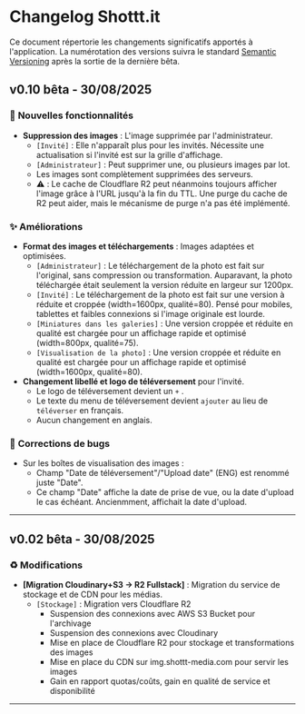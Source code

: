 
# Changelog Shottt.it

Ce document répertorie les changements significatifs apportés à l'application. La numérotation des versions suivra le standard [Semantic Versioning](https://semver.org/lang/fr/) après la sortie de la dernière bêta.


## v0.10 bêta - 30/08/2025

### 🚀 **Nouvelles fonctionnalités**
* **Suppression des images** : L'image supprimée par l'administrateur.
    * `[Invité]` : Elle n'apparaît plus pour les invités. Nécessite une actualisation si l'invité est sur la grille d'affichage.
    * `[Administrateur]` : Peut supprimer une, ou plusieurs images par lot.
    * Les images sont complètement supprimées des serveurs.
    * ⚠️ : Le cache de Cloudflare R2 peut néanmoins toujours afficher l'image grâce à l'URL jusqu'à la fin du TTL. Une purge du cache de R2 peut aider, mais le mécanisme de purge n'a pas été implémenté. 

### ✨ **Améliorations**
* **Format des images et téléchargements** : Images adaptées et optimisées.
    * `[Administrateur]` : Le téléchargement de la photo est fait sur l'original, sans compression ou transformation. Auparavant, la photo téléchargée était seulement la version réduite en largeur sur 1200px.
    * `[Invité]` : Le téléchargement de la photo est fait sur une version à réduite et croppée (width=1600px, qualité=80). Pensé pour mobiles, tablettes et faibles connexions si l'image originale est lourde.
    * `[Miniatures dans les galeries]` : Une version croppée et réduite en qualité est chargée pour un affichage rapide et optimisé (width=800px, qualité=75).
    * `[Visualisation de la photo]` : Une version croppée et réduite en qualité est chargée pour un affichage rapide et optimisé (width=1600px, qualité=80).        
* **Changement libellé et logo de téléversement** pour l'invité.
    * Le logo de téléversement devient un `+` .
    * Le texte du menu de téléversement devient `ajouter` au lieu de `téléverser` en français.
    * Aucun changement en anglais. 

### 🐛 **Corrections de bugs**
* Sur les boîtes de visualisation des images : 
    * Champ "Date de téléversement"/"Upload date" (ENG) est renommé juste "Date".
    * Ce champ "Date" affiche la date de prise de vue, ou la date d'upload le cas échéant. Ancienmment, affichait la date d'upload.



---



## v0.02 bêta - 30/08/2025

### ♻️ **Modifications**
* **[Migration Cloudinary+S3 → R2 Fullstack]** : Migration du service de stockage et de CDN pour les médias.
    * `[Stockage]` : Migration vers Cloudflare R2
       * Suspension des connexions avec AWS S3 Bucket pour l'archivage
       * Suspension des connexions avec Cloudinary
       * Mise en place de Cloudflare R2 pour stockage et transformations des images
       * Mise en place du CDN sur img.shottt-media.com pour servir les images
       * Gain en rapport quotas/coûts, gain en qualité de service et disponibilité  

---
